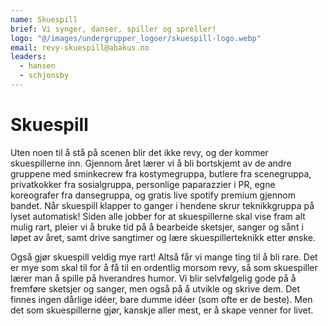 ```yaml
---
name: Skuespill
brief: Vi synger, danser, spiller og spreller!
logo: "@/images/undergrupper_logoer/skuespill-logo.webp"
email: revy-skuespill@abakus.no
leaders:
  - hansen
  - schjonsby
---
```


# Skuespill

Uten noen til å stå på scenen blir det ikke revy, og der kommer
skuespillerne inn. Gjennom året lærer vi å bli bortskjemt av de andre
gruppene med sminkecrew fra kostymegruppa, butlere fra scenegruppa,
privatkokker fra sosialgruppa, personlige paparazzier i PR, egne koreografer
fra dansegruppa, og gratis live spotify premium gjennom bandet. Når skuespill
klapper to ganger i hendene skrur teknikkgruppa på lyset automatisk! Siden
alle jobber for at skuespillerne skal vise fram alt mulig rart, pleier vi å
bruke tid på å bearbeide sketsjer, sanger og sånt i løpet av året, samt
drive sangtimer og lære skuespillerteknikk etter ønske.

Også gjør skuespill veldig mye rart! Altså får vi mange ting til å bli
rare. Det er mye som skal til for å få til en ordentlig morsom revy, så som
skuespiller lærer man å spille på hverandres humor. Vi blir selvfølgelig
gode på å fremføre sketsjer og sanger, men også på å utvikle og skrive dem.
Det finnes ingen dårlige idéer, bare dumme idéer (som ofte er de beste).
Men det som skuespillerne gjør, kanskje aller mest, er å skape venner
for livet.
